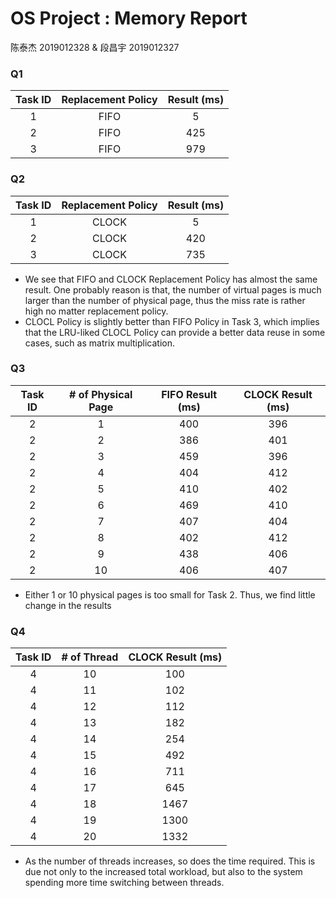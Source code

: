 # OS Project : Memory Report

陈泰杰 2019012328 & 段昌宇 2019012327

### Q1

| Task ID | Replacement Policy | Result (ms) |
| :-----: | :----------------: | :---------: |
|    1    |        FIFO        |      5      |
|    2    |        FIFO        |     425     |
|    3    |        FIFO        |     979     |

### Q2

| Task ID | Replacement Policy | Result (ms) |
| :-----: | :----------------: | :---------: |
|    1    |       CLOCK        |      5      |
|    2    |       CLOCK        |     420     |
|    3    |       CLOCK        |     735     |

- We see that FIFO and CLOCK Replacement Policy has almost the same result. One probably reason is that, the number of virtual pages is much larger than the number of physical page, thus the miss rate is rather high no matter replacement policy.
- CLOCL Policy is slightly better than FIFO Policy in Task 3, which implies that the LRU-liked CLOCL Policy can provide a better data reuse in some cases, such as matrix multiplication.

### Q3

| Task ID | # of Physical Page | FIFO Result (ms) | CLOCK Result (ms) |
| :-----: | :----------------: | :--------------: | :---------------: |
|    2    |         1          |       400        |        396        |
|    2    |         2          |       386        |        401        |
|    2    |         3          |       459        |        396        |
|    2    |         4          |       404        |        412        |
|    2    |         5          |       410        |        402        |
|    2    |         6          |       469        |        410        |
|    2    |         7          |       407        |        404        |
|    2    |         8          |       402        |        412        |
|    2    |         9          |       438        |        406        |
|    2    |         10         |       406        |        407        |

- Either 1 or 10 physical pages is too small for Task 2. Thus, we find little change in the results

### Q4

| Task ID | # of Thread | CLOCK Result (ms) |
| :-----: | :---------: | :---------------: |
|    4    |     10      |        100        |
|    4    |     11      |        102        |
|    4    |     12      |        112        |
|    4    |     13      |        182        |
|    4    |     14      |        254        |
|    4    |     15      |        492        |
|    4    |     16      |        711        |
|    4    |     17      |        645        |
|    4    |     18      |       1467        |
|    4    |     19      |       1300        |
|    4    |     20      |       1332        |

- As the number of threads increases, so does the time required. This is due not only to the increased total workload, but also to the system spending more time switching between threads.